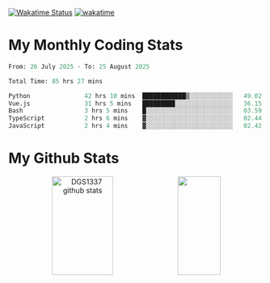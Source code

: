 [![Wakatime Status](https://github.com/noopurphalak/noopurphalak/workflows/wakatime-status-update/badge.svg)](https://github.com/noopurphalak/noopurphalak/actions/workflows/main.yml)
[![wakatime](https://wakatime.com/badge/user/80ace140-ef40-4fdd-b8ed-f3be3d2e1aea.svg)](https://wakatime.com/@80ace140-ef40-4fdd-b8ed-f3be3d2e1aea)

# My Monthly Coding Stats

<!--START_SECTION:waka-->

```python
From: 26 July 2025 - To: 25 August 2025

Total Time: 85 hrs 27 mins

Python               42 hrs 10 mins  ████████████▒░░░░░░░░░░░░   49.02 %
Vue.js               31 hrs 5 mins   █████████░░░░░░░░░░░░░░░░   36.15 %
Bash                 3 hrs 5 mins    █░░░░░░░░░░░░░░░░░░░░░░░░   03.59 %
TypeScript           2 hrs 6 mins    ▓░░░░░░░░░░░░░░░░░░░░░░░░   02.44 %
JavaScript           2 hrs 4 mins    ▓░░░░░░░░░░░░░░░░░░░░░░░░   02.42 %
```

<!--END_SECTION:waka-->

# My Github Stats
<div style="text-align: center;">
  <img width="49%" height="195px" src="https://github-readme-stats-sigma-five.vercel.app/api?username=noopurphalak&show_icons=true&count_private=true&hide_border=true&title_color=00FFFF&icon_color=00FFFF&text_color=00FFFF&bg_color=0d1117" alt="DGS1337 github stats" />
  <img width="41%" height="195px" src="https://github-readme-stats-sigma-five.vercel.app/api/top-langs/?username=noopurphalak&layout=compact&hide_border=true&title_color=00FFFF&text_color=00FFFF&bg_color=0d1117" />
</div>

